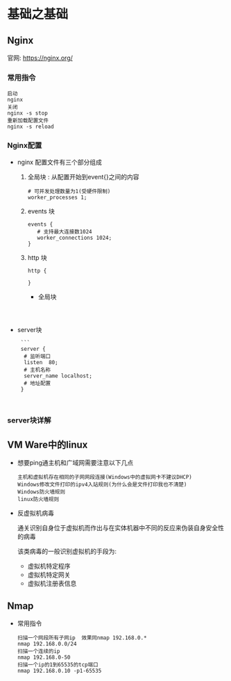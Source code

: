 # 基础之基础

## Nginx

官网: https://nginx.org/

### 常用指令

```
启动
nginx
关闭
nginx -s stop
重新加载配置文件
nginx -s reload
```

### Nginx配置

* nginx 配置文件有三个部分组成

  1. 全局块 : 从配置开始到event{}之间的内容

     ```
     # 可并发处理数量为1(受硬件限制)
     worker_processes 1;
     ```

  2. events 块

     ```
     events {
     	# 支持最大连接数1024
     	worker_connections 1024;
     }
     ```

  3. http 块

     ```
     http {
     
     }
     ```

     * 全局块

       ```
       
  ```
     
* server块
     
       ```
       server {
       	# 监听端口
       	listen	80;
       	# 主机名称
       	server_name localhost;
       	# 地址配置
       }
  ```
     
### server块详解
     
     


## VM Ware中的linux

* 想要ping通主机和广域网需要注意以下几点

  ```
  主机和虚拟机存在相同的子网网段连接(Windows中的虚拟网卡不建议DHCP)
  Windows修改文件打印的ipv4入站规则(为什么会是文件打印我也不清楚)
  Windows防火墙规则
  linux防火墙规则
  ```
  
* 反虚拟机病毒

  通关识别自身位于虚拟机而作出与在实体机器中不同的反应来伪装自身安全性的病毒

  该类病毒的一般识别虚拟机的手段为:

  * 虚拟机特定程序
  * 虚拟机特定网关
  * 虚拟机注册表信息

## Nmap

* 常用指令

  ```
  扫描一个网段所有子网ip  效果同nmap 192.168.0.*
  nmap 192.168.0.0/24
  扫描一个连续的ip
  nmap 192.168.0-50
  扫描一个ip的1到65535的tcp端口
  nmap 192.168.0.10 -p1-65535
  ```


